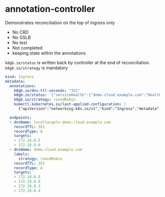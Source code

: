 # annotation-controller
Demonstrates reconciliation on the top of ingress only 
- No CRD
- No GSLB
- No test
- Not completed
- keeping state within the annotations

`k8gb.io/status` is written back by controller at the end of reconciliation. 
`k8gb.io/strategy` is mandatory
 

```yaml
kind: Ingress
metadata:
  annotations:
    k8gb.io/dns-ttl-seconds: "351"
    k8gb.io/status: '{"serviceHealth":{"demo.cloud.example.com":"Healthy"},"healthyRecords":{"demo.cloud.example.com":["172.18.0.5","172.18.0.6","172.18.0.3","172.18.0.4"]},"geoTag":"us","hosts":"demo.cloud.example.com"}'
    k8gb.io/strategy: roundRobin
    kubectl.kubernetes.io/last-applied-configuration: |
      {"apiVersion":"networking.k8s.io/v1","kind":"Ingress","metadata":{"annotations":{"k8gb.io/strategy":"roundRobin","x.y.io/ep":"[{\"addresses\":[\"1.2.3.4\"],\"port\":80}]","xxx":"xxx"},"name":"ing","namespace":"demo"},"spec":{"ingressClassName":"nginx","rules":[{"host":"demo.cloud.example.com","http":{"paths":[{"backend":{"service":{"name":"frontend-podinfo","port":{"name":"http"}}},"path":"/","pathType":"Prefix"}]}}]}}
```


```yaml
  endpoints:
  - dnsName: localtargets-demo.cloud.example.com
    recordTTL: 351
    recordType: A
    targets:
    - 172.18.0.5
    - 172.18.0.6
  - dnsName: demo.cloud.example.com
    labels:
      strategy: roundRobin
    recordTTL: 351
    recordType: A
    targets:
    - 172.18.0.5
    - 172.18.0.6
    - 172.18.0.3
    - 172.18.0.4
```